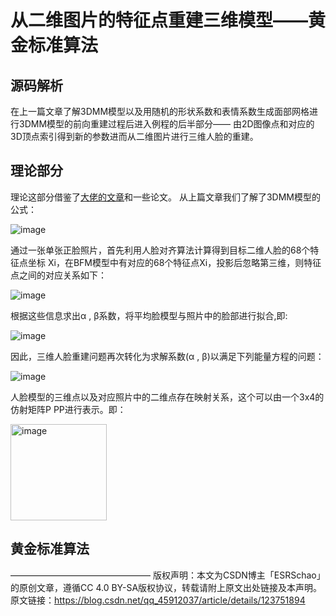 # 从二维图片的特征点重建三维模型——黄金标准算法

## 源码解析

在上一篇文章了解3DMM模型以及用随机的形状系数和表情系数生成面部网格进行3DMM模型的前向重建过程后进入例程的后半部分—— 由2D图像点和对应的3D顶点索引得到新的参数进而从二维图片进行三维人脸的重建。


## 理论部分

理论这部分借鉴了[大佬的文章](https://blog.csdn.net/likewind1993/article/details/81455882)和一些论文。
从上篇文章我们了解了3DMM模型的公式：

![image](https://user-images.githubusercontent.com/97614351/191448962-43b92f68-e787-4d3a-811b-573429235e10.png)


通过一张单张正脸照片，首先利用人脸对齐算法计算得到目标二维人脸的68个特征点坐标 Xi，在BFM模型中有对应的68个特征点Xi，投影后忽略第三维，则特征点之间的对应关系如下：

![image](https://user-images.githubusercontent.com/97614351/191449256-2be89854-8a6b-49f9-875f-cffe33365bc5.png)

根据这些信息求出α , β系数，将平均脸模型与照片中的脸部进行拟合,即:

![image](https://user-images.githubusercontent.com/97614351/191449348-2b539940-4b0f-4259-be4c-2c245c7e64fc.png)

因此，三维人脸重建问题再次转化为求解系数(α , β)以满足下列能量方程的问题：

![image](https://user-images.githubusercontent.com/97614351/191449542-fe931c19-59fe-4cf2-9e64-9dd5ed732fea.png)

人脸模型的三维点以及对应照片中的二维点存在映射关系，这个可以由一个3x4的仿射矩阵P PP进行表示。即：

<img width="154" alt="image" src="https://user-images.githubusercontent.com/97614351/191449668-177d3f2a-b0f7-4761-8827-81149ad59d60.png">


## 黄金标准算法




————————————————
版权声明：本文为CSDN博主「ESRSchao」的原创文章，遵循CC 4.0 BY-SA版权协议，转载请附上原文出处链接及本声明。
原文链接：https://blog.csdn.net/qq_45912037/article/details/123751894
